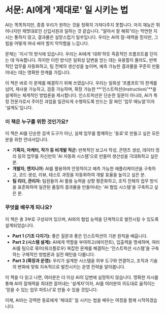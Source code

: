 # 서문: AI에게 '제대로' 일 시키는 법

AI는 똑똑하지만, 종종 우리가 원하는 것을 정확히 가져다주지 못합니다. 마치 재능은 뛰어나지만 제멋대로인 신입사원과 일하는 것 같습니다. "알아서 잘 해줘"라는 막연한 지시는 통하지 않고, 결과물은 실망스럽기 일쑤입니다. 우리는 AI의 잠-재력을 믿지만, 그 힘을 어떻게 꺼내 써야 할지 막막함을 느낍니다.

문제는 '지시'의 방식에 있습니다. 우리는 AI에게 '대화'하듯 즉흥적인 프롬프트를 던지는 데 익숙합니다. 하지만 이런 방식은 일회성 답변을 얻는 데는 유용할지 몰라도, 반복적인 업무를 자동화하고, 팀 전체의 생산성을 높이며, 예측 가능한 결과물을 꾸준히 만들어내는 데는 명확한 한계를 가집니다.

이 책은 바로 이 문제를 해결하기 위해 쓰였습니다. 우리는 일회성 '프롬프트'의 한계를 넘어, 재사용 가능하고, 검증 가능하며, 확장 가능한 **'인스트럭션(Instruction)'**을 설계하는 체계적인 방법론을 제시합니다. 인스트럭션은 단순한 질문이 아니라, AI가 특정 전문가로서 주어진 과업을 일관되게 수행하도록 만드는 잘 짜인 '업무 매뉴얼'이자 '설계도'입니다.

### 이 책은 누구를 위한 것인가요?

이 책은 AI를 단순한 검색 도구가 아닌, 실제 업무를 함께하는 '동료'로 만들고 싶은 모든 분을 위한 안내서입니다.

- **기획자, 마케터, 작가 등 비개발 직군:** 반복적인 보고서 작성, 콘텐츠 생성, 데이터 정리 등의 업무를 자신만의 'AI 자동화 시스템'으로 만들어 생산성을 극대화하고 싶은 분.
- **개발자, 엔지니어:** AI를 활용하여 안정적이고 예측 가능한 애플리케이션을 구축하고, 코드 생성, 리뷰, 테스트 과정을 자동화하여 개발 효율을 높이고 싶은 분.
- **팀 리더, 관리자:** 팀원들의 AI 활용 능력을 상향 평준화하고, 조직 전체의 업무 방식을 표준화하여 일관된 품질의 결과물을 만들어내는 'AI 협업 시스템'을 구축하고 싶은 분.

### 무엇을 배우게 되나요?

이 책은 총 3부로 구성되어 있으며, AI와의 협업 능력을 단계적으로 발전시킬 수 있도록 설계되었습니다.

- **Part 1 (기초 다지기):** 좋은 질문과 좋은 인스트럭션의 기본 원칙을 배웁니다.
- **Part 2 (시스템 설계):** AI에게 역할을 부여하고(에이전트), 입출력을 명세하며, 여러 AI를 팀으로 묶어(워크플로우) 복잡한 문제를 해결하는 '인스트럭션 시스템'을 구축하는 구체적인 방법론과 실전 패턴을 다룹니다.
- **Part 3 (확장과 운영):** 우리가 설계한 시스템을 외부 도구와 연결하고, 조직과 기술의 변화에 맞춰 지속적으로 발전시키는 운영 전략을 알아봅니다.

이 책을 다 읽고 나면, 여러분은 더 이상 AI의 답변에 실망하지 않습니다. 명확한 지시를 통해 AI의 잠재력을 최대한 끌어내는 '설계자'이자, AI를 여러분의 의도대로 움직이는 '믿을 수 있는 업무 파트너'로 만들 수 있을 것입니다.

이제, AI라는 강력한 동료에게 '제대로' 일 시키는 법을 배우는 여정을 함께 시작하겠습니다.